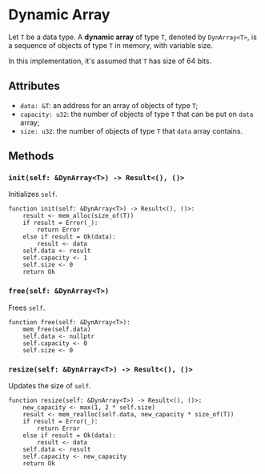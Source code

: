 # Dynamic Array

Let `T` be a data type. A **dynamic array** of type `T`, denoted by `DynArray<T>`, is a sequence of objects of type `T` in memory, with variable size.

In this implementation, it's assumed that `T` has size of 64 bits.

## Attributes
- `data: &T`: an address for an array of objects of type `T`;
- `capacity: u32`: the number of objects of type `T` that can be put on `data` array;
- `size: u32`: the number of objects of type `T` that `data` array contains.

## Methods

### `init(self: &DynArray<T>) -> Result<(), ()>`

Initializes `self`.

```
function init(self: &DynArray<T>) -> Result<(), ()>:
    result <- mem_alloc(size_of(T))
    if result = Error(_):
        return Error
    else if result = Ok(data):
        result <- data
    self.data <- result
    self.capacity <- 1
    self.size <- 0
    return Ok
```

### `free(self: &DynArray<T>)`

Frees `self`.

```
function free(self: &DynArray<T>):
    mem_free(self.data)
    self.data <- nullptr
    self.capacity <- 0
    self.size <- 0
```

### `resize(self: &DynArray<T>) -> Result<(), ()>`

Updates the size of `self`.

```
function resize(self: &DynArray<T>) -> Result<(), ()>:
	new_capacity <- max(1, 2 * self.size)
	result <- mem_realloc(self.data, new_capacity * size_of(T))
	if result = Error(_):
		return Error
	else if result = Ok(data):
		result <- data
	self.data <- result
	self.capacity <- new_capacity
	return Ok
```
